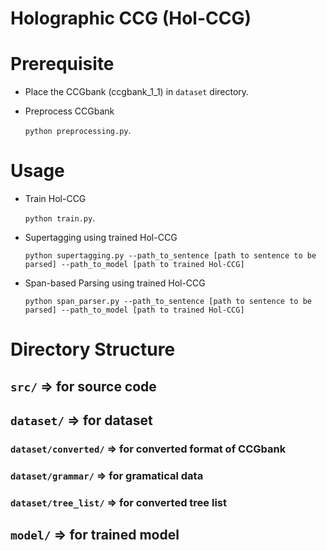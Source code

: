 # Holographic CCG (Hol-CCG)

# Prerequisite
- Place the CCGbank (ccgbank_1_1) in `dataset` directory.
- Preprocess CCGbank

    `python preprocessing.py`.

# Usage

- Train Hol-CCG

    `python train.py`.

- Supertagging using trained Hol-CCG

    `python supertagging.py --path_to_sentence [path to sentence to be parsed] --path_to_model [path to trained Hol-CCG]`

- Span-based Parsing using trained Hol-CCG

    `python span_parser.py --path_to_sentence [path to sentence to be parsed] --path_to_model [path to trained Hol-CCG]`

# Directory Structure
## `src/` => for source code

## `dataset/` => for dataset
### `dataset/converted/` => for converted format of CCGbank
### `dataset/grammar/` => for gramatical data 
### `dataset/tree_list/` => for converted tree list

## `model/` => for trained model